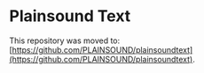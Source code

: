 # Plainsound Text

This repository was moved to: [https://github.com/PLAINSOUND/plainsoundtext](https://github.com/PLAINSOUND/plainsoundtext).
